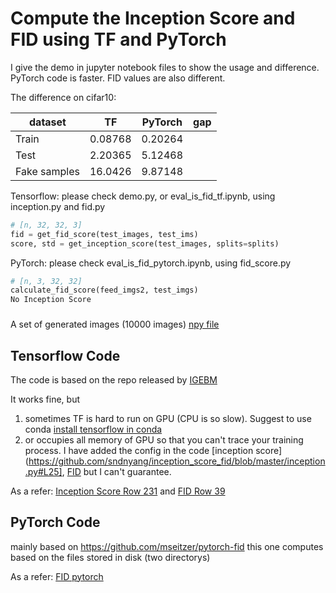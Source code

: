 # Compute the Inception Score and FID using TF and PyTorch

I give the demo in jupyter notebook files to show the usage and difference. PyTorch code is faster. FID values are also different.

The difference on cifar10:

| dataset      | TF      | PyTorch | gap |
|--------------|---------|---------|-----|
| Train        | 0.08768 | 0.20264 |     |
| Test         | 2.20365 | 5.12468 |     |
| Fake samples | 16.0426 | 9.87148 |     |




Tensorflow: please check demo.py, or eval_is_fid_tf.ipynb, using inception.py and fid.py

```python
# [n, 32, 32, 3]
fid = get_fid_score(test_images, test_ims)
score, std = get_inception_score(test_images, splits=splits)
```

PyTorch: please check eval_is_fid_pytorch.ipynb, using fid_score.py

```python
# [n, 3, 32, 32]
calculate_fid_score(feed_imgs2, test_imgs)
No Inception Score
```

### 

A set of generated images (10000 images) [npy file](https://1drv.ms/u/s!AgCFFlwzHuH8nHNpfwwzZRP0tDes?e=xtzG2n)


## Tensorflow Code

The code is based on the repo released by [IGEBM](https://arxiv.org/pdf/1903.08689.pdf)

It works fine, but  

1. sometimes TF is hard to run on GPU (CPU is so slow). Suggest to use conda [install tensorflow in conda](https://yann-leguilly.gitlab.io/post/2019-10-08-tensorflow-and-cuda/)
2. or occupies all memory of GPU so that you can't trace your training process. I have added the config in the code [inception score](https://github.com/sndnyang/inception_score_fid/blob/master/inception.py#L25], [FID](https://github.com/sndnyang/inception_score_fid/blob/master/fid.py#L25)  but I can't guarantee.

As a refer:
[Inception Score Row 231](https://github.com/openai/ebm_code_release/blob/master/test_inception.py#L231) 
and [FID Row 39](https://github.com/openai/ebm_code_release/blob/master/fid.py#L39)

## PyTorch Code 

mainly based on  https://github.com/mseitzer/pytorch-fid  this one computes based on the files stored in disk (two directorys)

As a refer:
[FID pytorch](https://github.com/mseitzer/pytorch-fid/blob/master/src/pytorch_fid/fid_score.py)
